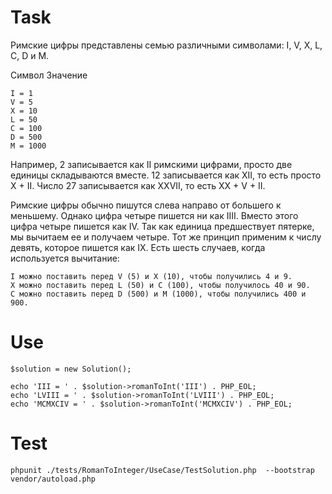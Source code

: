 # Task

Римские цифры представлены семью различными символами: I, V, X, L, C, D и M.

Символ Значение
```
I = 1
V = 5
X = 10
L = 50
C = 100
D = 500
M = 1000
```

Например, 2 записывается как II римскими цифрами, просто две единицы складываются вместе. 12 записывается как XII, то есть просто X + II. Число 27 записывается как XXVII, то есть XX + V + II.

Римские цифры обычно пишутся слева направо от большего к меньшему. Однако цифра четыре пишется ни как IIII. Вместо этого цифра четыре пишется как IV. Так как единица предшествует пятерке, мы вычитаем ее и получаем четыре. Тот же принцип применим к числу девять, которое пишется как IX. Есть шесть случаев, когда используется вычитание:

	I можно поставить перед V (5) и X (10), чтобы получились 4 и 9.
	X можно поставить перед L (50) и C (100), чтобы получилось 40 и 90.
	C можно поставить перед D (500) и M (1000), чтобы получились 400 и 900.


# Use
```
$solution = new Solution();

echo 'III = ' . $solution->romanToInt('III') . PHP_EOL;
echo 'LVIII = ' . $solution->romanToInt('LVIII') . PHP_EOL;
echo 'MCMXCIV = ' . $solution->romanToInt('MCMXCIV') . PHP_EOL;
```

# Test
```
phpunit ./tests/RomanToInteger/UseCase/TestSolution.php  --bootstrap vendor/autoload.php
